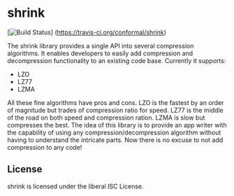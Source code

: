 shrink
======

[![Build Status](https://travis-ci.org/conformal/shrink.png?branch=master)]
(https://travis-ci.org/conformal/shrink)

The shrink library provides a single API into several compression
algorithms. It enables developers to easily add compression and
decompression functionality to an existing code base. Currently it
supports:

- LZO
- LZ77
- LZMA

All these fine algorithms have pros and cons.
LZO is the fastest by an order of magnitude but trades of compression
ratio for speed. LZ77 is the middle of the road on both speed and
compression ration. LZMA is slow but compresses the best.  The idea of
this library is to provide an app writer with the capability of using
any compression/decompression algorithm without having to understand the
intricate parts. Now there is no excuse to not add compression to any
code!

## License

shrink is licensed under the liberal ISC License.

